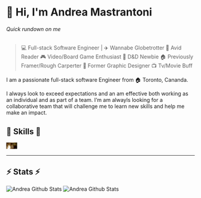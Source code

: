 # 👋 Hi, I'm Andrea Mastrantoni

###### Quick rundown on me
>   💻 Full-stack Software Engineer |
>    ✈️ Wannabe Globetrotter 
>   📖 Avid Reader
>   🎮 Video/Board Game Enthusiast
>   🎲 D&D Newbie
>   🏠 Previously Framer/Rough Carperter
>   💎 Former Graphic Designer
>   📺 Tv/Movie Buff 

I am a passionate full-stack software Engineer from 🏠 Toronto, Cananda.

I always look to exceed expectations and an am effective both working as an individual and as part of a team. I’m am alwayls looking for a collaborative team that will challenge me to learn new skills and help me make an impact. 

##  🎉 Skills  🎉

<img src="https://github.com/andmast/andmast/blob/master/coder.gif" width="29px">

___

## ⚡ Stats ⚡ 
![Andrea Github Stats](https://andmast-github-stats.vercel.app/api?username=andmast&show_icons=true&count_private=true&hide=contribs,issues,prs&theme=gruvbox)
![Andrea Github Stats](https://andmast-github-stats.vercel.app/api/top-langs/?username=andmast&hide=html&theme=gruvbox)

